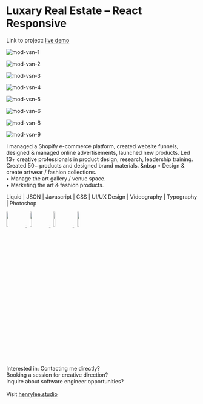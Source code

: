 # Luxary Real Estate – React Responsive

Link to project: <a target="_blank" href="https://henryleestudio.github.io/luxary-real-estate-react-responsive/">live demo</a>

![mod-vsn-1](https://github.com/henryleestudio/luxary-real-estate-react-responsive/assets/101936420/3347f0b7-dcfe-4fdb-afa2-b3df4159d3f4)

![mod-vsn-2](https://github.com/henryleestudio/luxary-real-estate-react-responsive/assets/101936420/9e89bffa-b041-4943-a13d-6f8907a67b45)

![mod-vsn-3](https://github.com/henryleestudio/luxary-real-estate-react-responsive/assets/101936420/7a0c908f-b577-454c-8930-14c460684d22)

![mod-vsn-4](https://github.com/henryleestudio/luxary-real-estate-react-responsive/assets/101936420/d0692a1c-a11e-4054-84e2-6b57435b59a4)

![mod-vsn-5](https://github.com/henryleestudio/luxary-real-estate-react-responsive/assets/101936420/7eccce90-1bb6-4053-9e96-7d0bb39ca3e8)

![mod-vsn-6](https://github.com/henryleestudio/luxary-real-estate-react-responsive/assets/101936420/7bfc0900-73a5-40bf-831f-23199fccb0b7)

![mod-vsn-8](https://github.com/henryleestudio/luxary-real-estate-react-responsive/assets/101936420/fc6ebb77-123f-40e9-a01c-903c694b281a)

![mod-vsn-9](https://github.com/henryleestudio/luxary-real-estate-react-responsive/assets/101936420/dffe9891-7b13-416a-95af-02128546d68b)

<!-- ## Design -->
I managed a Shopify e-commerce platform, created website funnels, designed & managed online advertisements, launched new products. Led 13+ creative professionals in product design, research, leadership training. Created 50+ products and designed brand materials.
&nbsp
• Design & create artwear / fashion collections.<br>
• Manage the art gallery / venue space.<br>
• Marketing the art & fashion products.<br>

Liquid | JSON | Javascript | CSS | UI/UX Design | Videography | Typography | Photoshop
<br>
<p align="left">
  <a href="https://henrylee.studio/" target="_blank">
    <img src="https://user-images.githubusercontent.com/101936420/172000054-7df36c23-7223-488f-8ecd-9f6bb4a79ff4.png" width="10%"/>
  </a>
&nbsp
  <a href="https://www.linkedin.com/in/henry-lee-studio/" target="_blank">
    <img src="https://user-images.githubusercontent.com/101936420/172000064-68bffe39-7735-44bf-8b9e-5228913c5eed.png" width="10%"/>
  </a>
&nbsp
  <a href="https://twitter.com/henryleestudio" target="_blank">
    <img src="https://user-images.githubusercontent.com/101936420/172000066-76823694-4946-4c18-9b6c-866c9428a49c.png" width="10%"/>
  </a>
&nbsp
   <a href="https://henrylee.studio/images/resume/henry-lee-resume-shopify-design-development.pdf" target="_blank">
      <img src="https://user-images.githubusercontent.com/101936420/172000081-20e4d8e7-7785-4e19-94a9-4be5cf40506c.png" width="10%"/>
  </a>
  </p>

<section margin-left:50px;>
Interested in:
Contacting me directly? <br>
Booking a session for creative direction? <br>
Inquire about software engineer opportunities? <br>
<br>
Visit <a href = "https://henrylee.studio/">henrylee.studio</a>
</section>
